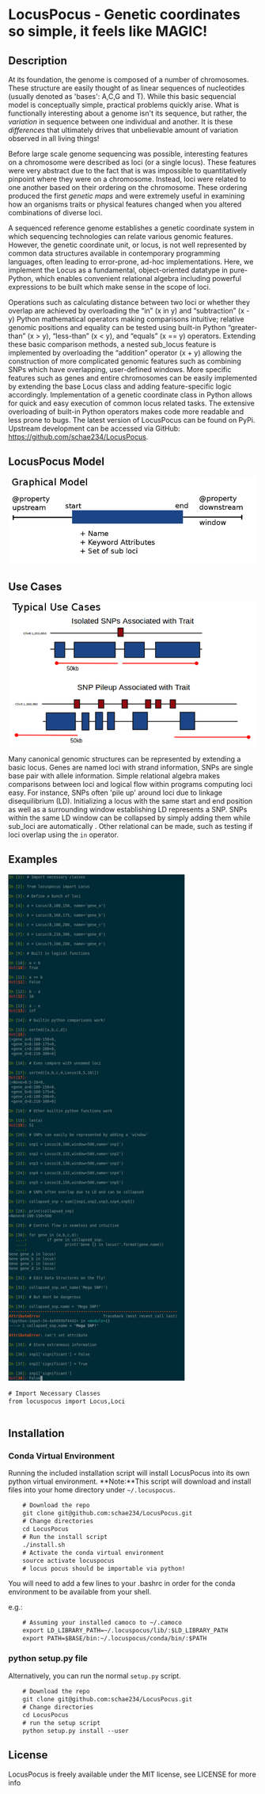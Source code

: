 # LocusPocus - Genetic coordinates so simple, it feels like MAGIC!

Description
-----------
At its foundation, the genome is composed of a number of chromosomes. These
structure are easily thought of as linear sequences of nucleotides (usually
denoted as 'bases': A,C,G and T).  While this basic sequencial model is
conceptually simple, practical problems quickly arise.  What is functionally
interesting about a genome isn't its sequence, but rather, the *variation* in
sequence between one individual and another. It is these *differences* that
ultimately drives that unbelievable amount of variation observed in all living
things!

Before large scale genome sequencing was possible, interesting features on a
chromosome were described as loci (or a single locus). These features were very
abstract due to the fact that is was impossible to quantitatively pinpoint
where they were on a chromosome. Instead, loci were related to one another
based on their ordering on the chromosome. These ordering produced the first
*genetic maps* and were extremely useful in examining how an organisms traits
or physical features changed when you altered combinations of diverse loci.

A sequenced reference genome establishes a genetic coordinate system in which
sequencing technologies can relate various genomic features. However, the
genetic coordinate unit, or locus, is not well represented by common data
structures available in contemporary programming languages, often leading to
error-prone, ad-hoc implementations. Here, we implement the Locus as a
fundamental, object-oriented datatype in pure-Python, which enables convenient
relational algebra including powerful expressions to be built which make sense
in the scope of loci. 

Operations such as calculating distance between two
loci or whether they overlap are achieved by overloading the “in” (x in y) and
“subtraction” (x - y) Python mathematical operators making comparisons
intuitive; relative genomic positions and equality can be tested using built-in
Python “greater-than” (x > y), “less-than” (x < y), and “equals” (x == y)
operators. Extending these basic comparison methods, a nested sub_locus feature
is implemented by overloading the “addition” operator (x + y) allowing the
construction of more complicated genomic features such as combining SNPs which
have overlapping, user-defined windows. More specific features such as genes
and entire chromosomes can be easily implemented by extending the base Locus
class and adding feature-specific logic accordingly. Implementation of a
genetic coordinate class in Python allows for quick and easy execution of
common locus related tasks. The extensive overloading of built-in Python
operators makes code more readable and less prone to bugs. The latest version
of LocusPocus can be found on PyPi. Upstream development can be accessed via
GitHub: https://github.com/schae234/LocusPocus.

LocusPocus Model
----------------
![locuspocus model](img/model.png)


Use Cases
---------
![locus pocus use cases](img/UseCases.png)

Many canonical genomic structures can be represented by extending a basic
locus. Genes are named loci with strand information, SNPs are single base pair
with allele information. Simple relational algebra makes comparisons between
loci and logical flow within programs computing loci easy. For instance, SNPs
often 'pile up' around loci due to linkage disequilibrium (LD). Initializing a
locus with the same start and end position as well as a surrounding window
establishing LD represents a SNP. SNPs within the same LD window can be
collapsed by simply adding them while sub_loci are automatically . Other
relational can be made, such as testing if loci overlap using the `in`
operator.


Examples
--------
![locus pocus examples](img/Examples.png)

```{python}
# Import Necessary Classes
from locuspocus import Locus,Loci


```

Installation
------------

### Conda Virtual Environment
Running the included installation script will install LocusPocus into its own
python virtual environment. **Note:**This script will download and install files
into your home directory under `~/.locuspocus`. 

```{bash}
    # Download the repo
    git clone git@github.com:schae234/LocusPocus.git
    # Change directories
    cd LocusPocus
    # Run the install script
    ./install.sh
    # Activate the conda virtual environment
    source activate locuspocus
    # locus pocus should be importable via python!
```

You will need to add a few lines to your .bashrc in order for the conda
environment to be available from your shell.

e.g.:
```{bash}
    # Assuming your installed camoco to ~/.camoco
    export LD_LIBRARY_PATH=~/.locuspocus/lib/:$LD_LIBRARY_PATH
    export PATH=$BASE/bin:~/.locuspocus/conda/bin/:$PATH
```


### python setup.py file
Alternatively, you can run the normal `setup.py` script.

```{bash}
    # Download the repo
    git clone git@github.com:schae234/LocusPocus.git
    # Change directories
    cd LocusPocus
    # run the setup script
    python setup.py install --user
```

License
-------
LocusPocus is freely available under the MIT license, see LICENSE for more info

